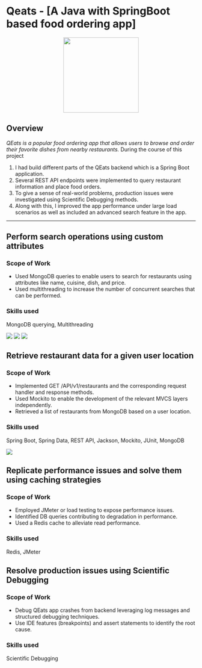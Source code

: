 # Qeats - [A Java with SpringBoot based food ordering app]
<p align="center"> 
<img width="200" height="200" src="https://github.com/alokjha96/Qeats/blob/main/qeats%20logo.png">

## Overview

*QEats is a popular food ordering app that allows users to browse and order their favorite dishes from nearby restaurants.*
 During the course of this project
 1) I had build different parts of the QEats backend which is a Spring Boot application.
 2) Several REST API endpoints were implemented to query restaurant information and place food orders.
 3) To give a sense of real-world problems, production issues were investigated using Scientific Debugging methods.
 4)  Along with this, I improved the app performance under large load scenarios as well as included an advanced search feature in the app.
 
---
## Perform search operations using custom attributes

### Scope of Work

- Used MongoDB queries to enable users to search for restaurants using attributes like name, cuisine, dish, and price.
- Used multithreading to increase the number of concurrent searches that can be performed.

### Skills used

MongoDB querying, Multithreading

<img src = "https://github.com/alokjha96/Qeats/blob/main/qeats2.PNG">
<img src="https://github.com/alokjha96/Qeats/blob/main/qeats3.PNG">
<img src="https://github.com/alokjha96/Qeats/blob/main/qeats4.PNG">


## Retrieve restaurant data for a given user location

### Scope of Work

- Implemented GET /API/v1/restaurants and the corresponding request handler and response methods.
- Used Mockito to enable the development of the relevant MVCS layers independently.
- Retrieved a list of restaurants from MongoDB based on a user location.


### Skills used

Spring Boot, Spring Data, REST API, Jackson, Mockito, JUnit, MongoDB

<img src = "https://github.com/alokjha96/Qeats/blob/main/qeats5.PNG">



## Replicate performance issues and solve them using caching strategies

###  Scope of Work

- Employed JMeter or load testing to expose performance issues.
- Identified DB queries contributing to degradation in performance.
- Used a Redis cache to alleviate read performance.


### Skills used

Redis, JMeter


## Resolve production issues using Scientific Debugging

###  Scope of Work

- Debug QEats app crashes from backend leveraging log messages and structured debugging techniques.
- Use IDE features (breakpoints) and assert statements to identify the root cause.


### Skills used


Scientific Debugging




